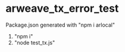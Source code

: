 # arweave_tx_error_test

Package.json generated with "npm i arlocal" 

1. "npm i"
2. "node test_tx.js"
